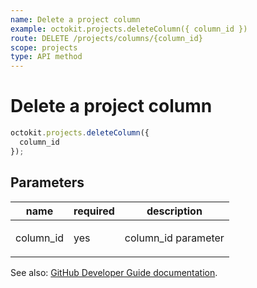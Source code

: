 ```yaml
---
name: Delete a project column
example: octokit.projects.deleteColumn({ column_id })
route: DELETE /projects/columns/{column_id}
scope: projects
type: API method
---
```


# Delete a project column

```js
octokit.projects.deleteColumn({
  column_id
});
```

## Parameters

<table>
  <thead>
    <tr>
      <th>name</th>
      <th>required</th>
      <th>description</th>
    </tr>
  </thead>
  <tbody>
    <tr><td>column_id</td><td>yes</td><td>

column_id parameter

</td></tr>
  </tbody>
</table>

See also: [GitHub Developer Guide documentation](https://docs.github.com/rest/reference/projects#delete-a-project-column).
